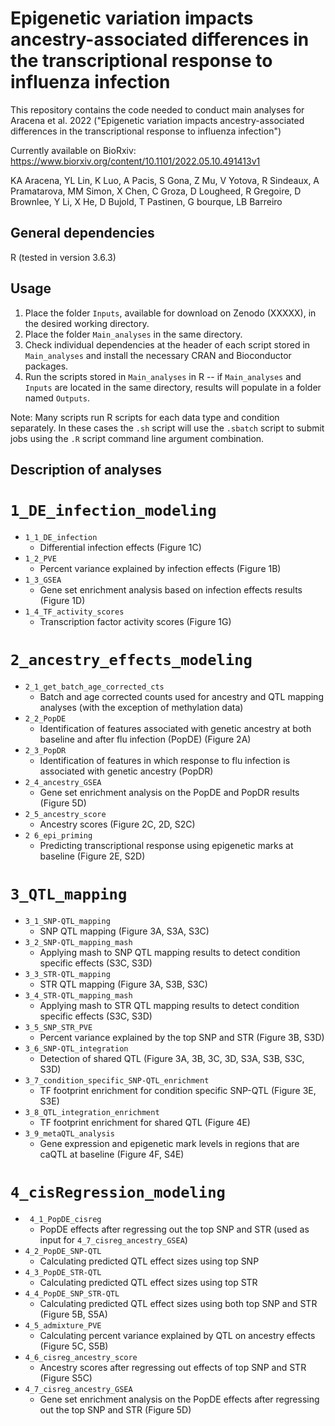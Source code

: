 # Epigenetic variation impacts ancestry-associated differences in the transcriptional response to influenza infection 

This repository contains the code needed to conduct main analyses for Aracena et al. 2022 ("Epigenetic variation impacts ancestry-associated differences in the transcriptional response to influenza infection")

Currently available on BioRxiv: https://www.biorxiv.org/content/10.1101/2022.05.10.491413v1

KA Aracena, YL Lin, K Luo, A Pacis, S Gona, Z Mu, V Yotova, R Sindeaux, A Pramatarova, MM Simon, X Chen, C Groza, D Lougheed, R Gregoire, D Brownlee, Y Li, X He, D Bujold, T Pastinen, G bourque, LB Barreiro


## General dependencies
R (tested in version 3.6.3)

## Usage
1. Place the folder `Inputs`, available for download on Zenodo (XXXXX), in the desired working directory.
2. Place the folder `Main_analyses` in the same directory. 
3. Check individual dependencies at the header of each script stored in `Main_analyses` and install the necessary CRAN and Bioconductor packages.
4. Run the scripts stored in `Main_analyses` in R -- if  `Main_analyses` and `Inputs` are located in the same directory, results will populate in a folder named `Outputs`.

Note: Many scripts run R scripts for each data type and condition separately. In these cases the `.sh` script will use the `.sbatch` script to submit jobs using the `.R` script command line argument combination.

## Description of analyses 

# `1_DE_infection_modeling`
- `1_1_DE_infection`
	- Differential infection effects (Figure 1C)
- `1_2_PVE`
	- Percent variance explained by infection effects (Figure 1B)
- `1_3_GSEA`
	- Gene set enrichment analysis based on infection effects results (Figure 1D)
- `1_4_TF_activity_scores`
	- Transcription factor activity scores (Figure 1G)


# `2_ancestry_effects_modeling`
- `2_1_get_batch_age_corrected_cts`
	- Batch and age corrected counts used for ancestry and QTL mapping analyses (with the exception of methylation data)
- `2_2_PopDE`
	- Identification of features associated with genetic ancestry at both baseline and after flu infection (PopDE) (Figure 2A)
- `2_3_PopDR`
	- Identification of features in which response to flu infection is associated with genetic ancestry (PopDR)  
- `2_4_ancestry_GSEA`
	- Gene set enrichment analysis on the PopDE and PopDR results (Figure 5D)
- `2_5_ancestry_score` 
	- Ancestry scores (Figure 2C, 2D, S2C)
- `2 6_epi_priming`
	- Predicting transcriptional response using epigenetic marks at baseline (Figure 2E, S2D)

# `3_QTL_mapping`

- `3_1_SNP-QTL_mapping`
	- SNP QTL mapping (Figure 3A, S3A, S3C)
- `3_2_SNP-QTL_mapping_mash`
	- Applying mash to SNP QTL mapping results to detect condition specific effects (S3C, S3D)
- `3_3_STR-QTL_mapping`
	- STR QTL mapping (Figure 3A, S3B, S3C)
- `3_4_STR-QTL_mapping_mash`
	- Applying mash to STR QTL mapping results to detect condition specific effects (S3C, S3D)
- `3_5_SNP_STR_PVE`
	- Percent variance explained by the top SNP and STR (Figure 3B, S3D)
- `3_6_SNP-QTL_integration`
	- Detection of shared QTL (Figure 3A, 3B, 3C, 3D, S3A, S3B, S3C, S3D)
- `3_7_condition_specific_SNP-QTL_enrichment`
	- TF footprint enrichment for condition specific SNP-QTL (Figure 3E, S3E)
- `3_8_QTL_integration_enrichment`
	- TF footprint enrichment for shared QTL (Figure 4E)
- `3_9_metaQTL_analysis`
	- Gene expression and epigenetic mark levels in regions that are caQTL at baseline (Figure 4F, S4E)


# `4_cisRegression_modeling`
- ` 4_1_PopDE_cisreg`
	- PopDE effects after regressing out the top SNP and STR (used as input for `4_7_cisreg_ancestry_GSEA`)
- `4_2_PopDE_SNP-QTL`
	- Calculating predicted QTL effect sizes using top SNP
- `4_3_PopDE_STR-QTL`
	- Calculating predicted QTL effect sizes using top STR 
- `4_4_PopDE_SNP_STR-QTL`
	- Calculating predicted QTL effect sizes using both top SNP and STR (Figure 5B, S5A)
- `4_5_admixture_PVE`
	- Calculating percent variance explained by QTL on ancestry effects (Figure 5C, S5B)
- `4_6_cisreg_ancestry_score`
	- Ancestry scores after regressing out effects of top SNP and STR (Figure S5C)
- `4_7_cisreg_ancestry_GSEA`
	- Gene set enrichment analysis on the PopDE effects after regressing out the top SNP and STR (Figure 5D)
